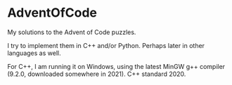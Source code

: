 # AdventOfCode
My solutions to the Advent of Code puzzles.

I try to implement them in C++ and/or Python. Perhaps later in other languages as well.

For C++, I am running it on Windows, using the latest MinGW g++ compiler (9.2.0, downloaded somewhere in 2021). C++ standard 2020.
